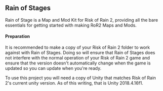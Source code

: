 ## Rain of Stages
Rain of Stage is a Map and Mod Kit for Risk of Rain 2, providing all the bare essentials for getting started with making RoR2 Maps and Mods.


#### Preparation

It is recommended to make a copy of your Risk of Rain 2 folder to work against with Rain of Stages.
Doing so will ensure that Rain of Stages does not interfere with the normal operation of your Risk of Rain 2 game and ensure that the version doesn't automatically change when the game is updated so you can update when you're ready.

To use this project you will need a copy of Unity that matches Risk of Rain 2's current unity version. As of this writing, that is Unity 2018.4.16f1.
